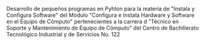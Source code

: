 Desarrollo de pequeños programas en Pyhton para la materia de "Instala y Configura Software" del Módulo "Configura e Instala Hardware y Software en el Equipo de Cómputo" pertenecientes a la carrera d "Técnico en Soporte y Mantenimiento de Equipo de Cómputo" del Centro de Bachillerato Tecnológico Industrial y de Servicios No. 122
